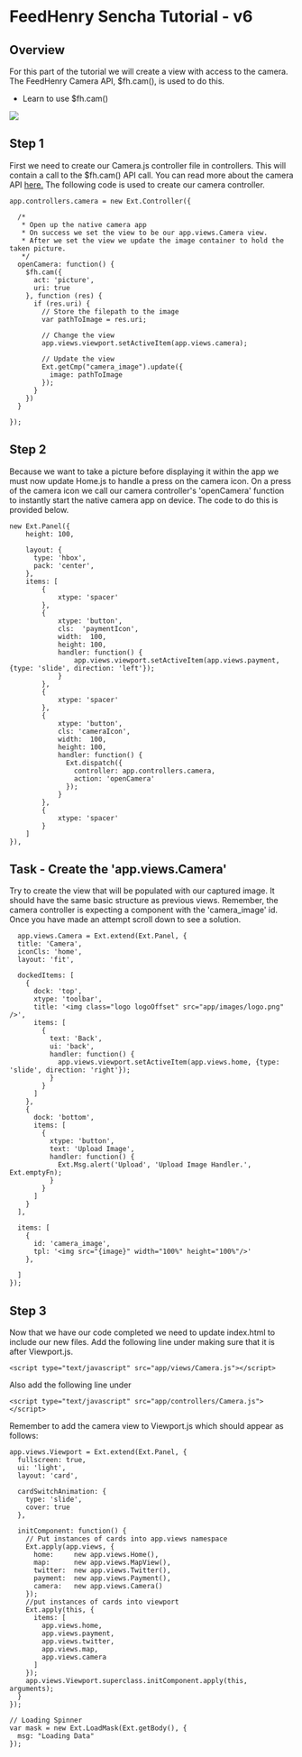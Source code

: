 # FeedHenry Sencha Tutorial - v6

## Overview

For this part of the tutorial we will create a view with access to the camera. The FeedHenry Camera API, $fh.cam(), is used to do this.

* Learn to use $fh.cam()


![](https://github.com/feedhenry/FH-Training-App-Sencha/raw/v6/docs/cameraView.png)

## Step 1

First we need to create our Camera.js controller file in controllers. This will contain a call to the $fh.cam() API call. You can read more about the camera API <a href="http://docs.feedhenry.com/api-reference/camera/">here.</a> The following code is used to create our camera controller.

	app.controllers.camera = new Ext.Controller({

	  /*
	   * Open up the native camera app
	   * On success we set the view to be our app.views.Camera view.
	   * After we set the view we update the image container to hold the taken picture.
	   */
	  openCamera: function() {
	    $fh.cam({
	      act: 'picture',
	      uri: true
	    }, function (res) {
	      if (res.uri) {
	        // Store the filepath to the image
	        var pathToImage = res.uri;

	        // Change the view
	        app.views.viewport.setActiveItem(app.views.camera);
	        
	        // Update the view
	        Ext.getCmp("camera_image").update({
	          image: pathToImage
	        });
	      }
	    })
	  }

	});

## Step 2

Because we want to take a picture before displaying it within the app we must now update Home.js to handle a press on the camera icon. On a press of the camera icon we call our camera controller's 'openCamera' function to instantly start the native camera app on device. The code to do this is provided below.

	new Ext.Panel({
  		height: 100,

  		layout: {
	      type: 'hbox',
	      pack: 'center',  
	    },
	    items: [
	    	{
		  		xtype: 'spacer'
		  	},
		  	{
		  		xtype: 'button',
		  		cls:  'paymentIcon',
		  		width:  100,
		  		height: 100,
		  		handler: function() {
		  			app.views.viewport.setActiveItem(app.views.payment, {type: 'slide', direction: 'left'});
		  		}
		  	},
		  	{
		  		xtype: 'spacer'
		  	},
		  	{
		  		xtype: 'button',
		  		cls: 'cameraIcon',
		  		width:  100,
		  		height: 100,
		  		handler: function() {
		  		  Ext.dispatch({
			        controller: app.controllers.camera,
			        action: 'openCamera'
			      });
		  		}
		  	},
		  	{
		  		xtype: 'spacer'
		  	}
	    ]
  	}),

## Task - Create the 'app.views.Camera'

Try to create the view that will be populated with our captured image. It should have the same basic structure as previous views. Remember, the camera controller is expecting a component with the 'camera_image' id. Once you have made an attempt scroll down to see a solution.

	  app.views.Camera = Ext.extend(Ext.Panel, {
	  title: 'Camera',
	  iconCls: 'home',
	  layout: 'fit',

	  dockedItems: [
	    {
	      dock: 'top',
	      xtype: 'toolbar',
	      title: '<img class="logo logoOffset" src="app/images/logo.png" />',
	      items: [
	        {
	          text: 'Back',
	          ui: 'back',
	          handler: function() {
	            app.views.viewport.setActiveItem(app.views.home, {type: 'slide', direction: 'right'});
	          }
	        }
	      ]
	    },
	    {
	      dock: 'bottom',
	      items: [
	        {
	          xtype: 'button',
	          text: 'Upload Image',
	          handler: function() {
	            Ext.Msg.alert('Upload', 'Upload Image Handler.', Ext.emptyFn);
	          }
	        }
	      ]
	    }
	  ],
	  
	  items: [
	    {
	      id: 'camera_image',
	      tpl: '<img src="{image}" width="100%" height="100%"/>'
	    },
	    
	  ]
	});

## Step 3

Now that we have our code completed we need to update index.html to include our new files. Add the following line under <!-- Views --> making sure that it is after Viewport.js.

	<script type="text/javascript" src="app/views/Camera.js"></script>

Also add the following line under <!-- Controllers --> 

	<script type="text/javascript" src="app/controllers/Camera.js"></script>

Remember to add the camera view to Viewport.js which should appear as follows:

	app.views.Viewport = Ext.extend(Ext.Panel, {
	  fullscreen: true,
	  ui: 'light',
	  layout: 'card',

	  cardSwitchAnimation: {
	    type: 'slide',
	    cover: true
	  },

	  initComponent: function() {
	    // Put instances of cards into app.views namespace
	    Ext.apply(app.views, {
	      home:     new app.views.Home(),
	      map:      new app.views.MapView(),
	      twitter:  new app.views.Twitter(),        
	      payment:  new app.views.Payment(),
	      camera:   new app.views.Camera()
	    });
	    //put instances of cards into viewport
	    Ext.apply(this, {
	      items: [
	        app.views.home,
	        app.views.payment,
	        app.views.twitter,
	        app.views.map,        
	        app.views.camera
	      ]
	    });
	    app.views.Viewport.superclass.initComponent.apply(this, arguments);
	  }
	});

	// Loading Spinner
	var mask = new Ext.LoadMask(Ext.getBody(), {
	  msg: "Loading Data"
	});